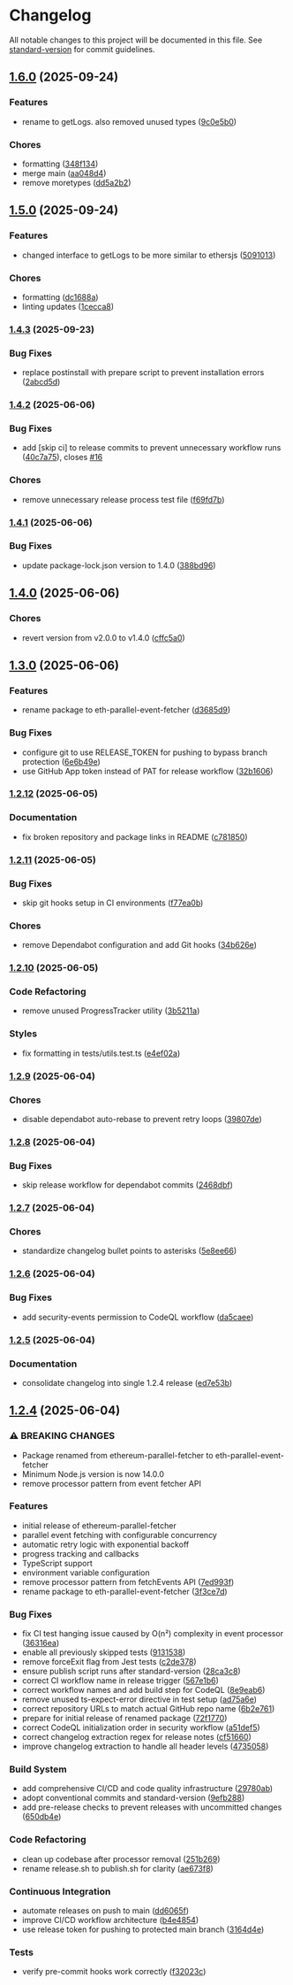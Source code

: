 # Changelog

All notable changes to this project will be documented in this file. See [standard-version](https://github.com/conventional-changelog/standard-version) for commit guidelines.

## [1.6.0](https://github.com/yahgwai/eth-parallel-event-fetcher/compare/v1.5.0...v1.6.0) (2025-09-24)


### Features

* rename to getLogs. also removed unused types ([9c0e5b0](https://github.com/yahgwai/eth-parallel-event-fetcher/commit/9c0e5b030dde58d8ad000687224ce15dd7a71c7c))


### Chores

* formatting ([348f134](https://github.com/yahgwai/eth-parallel-event-fetcher/commit/348f134025020887e001e80ed7835d8808646381))
* merge main ([aa048d4](https://github.com/yahgwai/eth-parallel-event-fetcher/commit/aa048d4d7292cc94c0e61ee3dc1e4e455b163cfd))
* remove moretypes ([dd5a2b2](https://github.com/yahgwai/eth-parallel-event-fetcher/commit/dd5a2b22ce5b286978c1f81d1f28e8178099dbdb))

## [1.5.0](https://github.com/yahgwai/eth-parallel-event-fetcher/compare/v1.4.3...v1.5.0) (2025-09-24)


### Features

* changed interface to getLogs to be more similar to ethersjs ([5091013](https://github.com/yahgwai/eth-parallel-event-fetcher/commit/50910130b62e294039b2c9ce410619f45be2929c))


### Chores

* formatting ([dc1688a](https://github.com/yahgwai/eth-parallel-event-fetcher/commit/dc1688aa8ff6c1465c2bc780a0bdec16fe0d368a))
* linting updates ([1cecca8](https://github.com/yahgwai/eth-parallel-event-fetcher/commit/1cecca870b70e07a5d86f257e188078af46d03b3))

### [1.4.3](https://github.com/yahgwai/eth-parallel-event-fetcher/compare/v1.4.2...v1.4.3) (2025-09-23)


### Bug Fixes

* replace postinstall with prepare script to prevent installation errors ([2abcd5d](https://github.com/yahgwai/eth-parallel-event-fetcher/commit/2abcd5da9750b5474fe3f9759f09191cfddec9b8))

### [1.4.2](https://github.com/yahgwai/eth-parallel-event-fetcher/compare/v1.4.1...v1.4.2) (2025-06-06)


### Bug Fixes

* add [skip ci] to release commits to prevent unnecessary workflow runs ([40c7a75](https://github.com/yahgwai/eth-parallel-event-fetcher/commit/40c7a753aa57304ef29338cd16006dfcd684d158)), closes [#16](https://github.com/yahgwai/eth-parallel-event-fetcher/issues/16)


### Chores

* remove unnecessary release process test file ([f69fd7b](https://github.com/yahgwai/eth-parallel-event-fetcher/commit/f69fd7b993073c21d59adaf65d6e418f68d1d834))

### [1.4.1](https://github.com/yahgwai/eth-parallel-event-fetcher/compare/v1.4.0...v1.4.1) (2025-06-06)


### Bug Fixes

* update package-lock.json version to 1.4.0 ([388bd96](https://github.com/yahgwai/eth-parallel-event-fetcher/commit/388bd969b3a2af83f7a0bb4e79bfd358717551f1))

## [1.4.0](https://github.com/yahgwai/eth-parallel-event-fetcher/compare/v1.3.0...v1.4.0) (2025-06-06)


### Chores

* revert version from v2.0.0 to v1.4.0 ([cffc5a0](https://github.com/yahgwai/eth-parallel-event-fetcher/commit/cffc5a0))

## [1.3.0](https://github.com/yahgwai/eth-parallel-event-fetcher/compare/v1.2.12...v1.3.0) (2025-06-06)


### Features

* rename package to eth-parallel-event-fetcher ([d3685d9](https://github.com/yahgwai/eth-parallel-event-fetcher/commit/d3685d9db4feb09c0048cc6053fb66afd9f0f572))


### Bug Fixes

* configure git to use RELEASE_TOKEN for pushing to bypass branch protection ([6e6b49e](https://github.com/yahgwai/eth-parallel-event-fetcher/commit/6e6b49eb4d62136c41be23fa16866b3cce5bc659))
* use GitHub App token instead of PAT for release workflow ([32b1606](https://github.com/yahgwai/eth-parallel-event-fetcher/commit/32b1606a357cd4ae0d41858934180930e437a264))

### [1.2.12](https://github.com/yahgwai/eth-parallel-event-fetcher/compare/v1.2.11...v1.2.12) (2025-06-05)


### Documentation

* fix broken repository and package links in README ([c781850](https://github.com/yahgwai/eth-parallel-event-fetcher/commit/c7818503bcb42ad8987b0a600866fc7e8afed201))

### [1.2.11](https://github.com/yahgwai/eth-parallel-event-fetcher/compare/v1.2.10...v1.2.11) (2025-06-05)


### Bug Fixes

* skip git hooks setup in CI environments ([f77ea0b](https://github.com/yahgwai/eth-parallel-event-fetcher/commit/f77ea0b2359288d52341abe3e65a79f87ebea69f))


### Chores

* remove Dependabot configuration and add Git hooks ([34b626e](https://github.com/yahgwai/eth-parallel-event-fetcher/commit/34b626e5ed3c24a151da49e0277d700c9787fab2))

### [1.2.10](https://github.com/yahgwai/eth-parallel-event-fetcher/compare/v1.2.9...v1.2.10) (2025-06-05)


### Code Refactoring

* remove unused ProgressTracker utility ([3b5211a](https://github.com/yahgwai/eth-parallel-event-fetcher/commit/3b5211aaf94f2fc8b26ed1c92c3b2c3cd7b96a8c))


### Styles

* fix formatting in tests/utils.test.ts ([e4ef02a](https://github.com/yahgwai/eth-parallel-event-fetcher/commit/e4ef02a21ad7cc2580979a8e47ab6cc2249b2167))

### [1.2.9](https://github.com/yahgwai/eth-parallel-event-fetcher/compare/v1.2.8...v1.2.9) (2025-06-04)


### Chores

* disable dependabot auto-rebase to prevent retry loops ([39807de](https://github.com/yahgwai/eth-parallel-event-fetcher/commit/39807dec9865e3ffdd5689e6b8ec6b8635991765))

### [1.2.8](https://github.com/yahgwai/eth-parallel-event-fetcher/compare/v1.2.7...v1.2.8) (2025-06-04)


### Bug Fixes

* skip release workflow for dependabot commits ([2468dbf](https://github.com/yahgwai/eth-parallel-event-fetcher/commit/2468dbf2236b269ad14af227bbafb65504f9208c))

### [1.2.7](https://github.com/yahgwai/eth-parallel-event-fetcher/compare/v1.2.6...v1.2.7) (2025-06-04)


### Chores

* standardize changelog bullet points to asterisks ([5e8ee66](https://github.com/yahgwai/eth-parallel-event-fetcher/commit/5e8ee66b0fe947e0d370a9c17f32bd2c66229c66))

### [1.2.6](https://github.com/yahgwai/eth-parallel-event-fetcher/compare/v1.2.5...v1.2.6) (2025-06-04)


### Bug Fixes

* add security-events permission to CodeQL workflow ([da5caee](https://github.com/yahgwai/eth-parallel-event-fetcher/commit/da5caee3c73e34e1dbbeeef7fdcce6368396c297))

### [1.2.5](https://github.com/yahgwai/eth-parallel-event-fetcher/compare/v1.2.4...v1.2.5) (2025-06-04)

### Documentation

* consolidate changelog into single 1.2.4 release ([ed7e53b](https://github.com/yahgwai/eth-parallel-event-fetcher/commit/ed7e53bbbe8589a6dbce3f4e9956b0ebaf8a97a2))

## [1.2.4](https://github.com/yahgwai/eth-parallel-event-fetcher) (2025-06-04)

### ⚠ BREAKING CHANGES

* Package renamed from ethereum-parallel-fetcher to eth-parallel-event-fetcher
* Minimum Node.js version is now 14.0.0
* remove processor pattern from event fetcher API

### Features

* initial release of ethereum-parallel-fetcher
* parallel event fetching with configurable concurrency
* automatic retry logic with exponential backoff
* progress tracking and callbacks
* TypeScript support
* environment variable configuration
* remove processor pattern from fetchEvents API ([7ed993f](https://github.com/yahgwai/eth-parallel-event-fetcher/commit/7ed993f))
* rename package to eth-parallel-event-fetcher ([3f3ce7d](https://github.com/yahgwai/eth-parallel-event-fetcher/commit/3f3ce7d1aa0ecbbf3394d9d062b38424bd61d16a))

### Bug Fixes

* fix CI test hanging issue caused by O(n²) complexity in event processor ([36316ea](https://github.com/yahgwai/eth-parallel-event-fetcher/commit/36316ea))
* enable all previously skipped tests ([9131538](https://github.com/yahgwai/eth-parallel-event-fetcher/commit/9131538))
* remove forceExit flag from Jest tests ([c2de378](https://github.com/yahgwai/eth-parallel-event-fetcher/commit/c2de37854f64559496642e75005050564f825c48))
* ensure publish script runs after standard-version ([28ca3c8](https://github.com/yahgwai/eth-parallel-event-fetcher/commit/28ca3c82a691f04f7dba2843e92bc20fee1d770e))
* correct CI workflow name in release trigger ([567e1b6](https://github.com/yahgwai/eth-parallel-event-fetcher/commit/567e1b61c2a04095f78cb079f78c5771adc87f50))
* correct workflow names and add build step for CodeQL ([8e9eab6](https://github.com/yahgwai/eth-parallel-event-fetcher/commit/8e9eab6c694087e80b44776b619378c07fc4fab3))
* remove unused ts-expect-error directive in test setup ([ad75a6e](https://github.com/yahgwai/eth-parallel-event-fetcher/commit/ad75a6ebdbc5b1b90007d8146d67783c0d9470a7))
* correct repository URLs to match actual GitHub repo name ([6b2e761](https://github.com/yahgwai/eth-parallel-event-fetcher/commit/6b2e761322e95d6f43efdaa5abe3778f7e75e6be))
* prepare for initial release of renamed package ([72f1770](https://github.com/yahgwai/eth-parallel-event-fetcher/commit/72f177054ca63a267283a9b7ca1ff8c7058be86c))
* correct CodeQL initialization order in security workflow ([a51def5](https://github.com/yahgwai/eth-parallel-event-fetcher/commit/a51def5983a61cb6cfbbafc25e8c50366ae3e64e))
* correct changelog extraction regex for release notes ([cf51660](https://github.com/yahgwai/eth-parallel-event-fetcher/commit/cf516600c737cf695edd5c504fac6b38e1562fa7))
* improve changelog extraction to handle all header levels ([4735058](https://github.com/yahgwai/eth-parallel-event-fetcher/commit/4735058))

### Build System

* add comprehensive CI/CD and code quality infrastructure ([29780ab](https://github.com/yahgwai/eth-parallel-event-fetcher/commit/29780abfc62b8c340025fa693de1a01c3c79ad99))
* adopt conventional commits and standard-version ([9efb288](https://github.com/yahgwai/eth-parallel-event-fetcher/commit/9efb2882c96c33e4441aa12c7e879258341bc6bf))
* add pre-release checks to prevent releases with uncommitted changes ([650db4e](https://github.com/yahgwai/eth-parallel-event-fetcher/commit/650db4effa22facf21ee34e4676e52737549fcb2))

### Code Refactoring

* clean up codebase after processor removal ([251b269](https://github.com/yahgwai/eth-parallel-event-fetcher/commit/251b269))
* rename release.sh to publish.sh for clarity ([ae673f8](https://github.com/yahgwai/eth-parallel-event-fetcher/commit/ae673f8de8b8309c487fc0ed1b32187d31a8e3ae))

### Continuous Integration

* automate releases on push to main ([dd6065f](https://github.com/yahgwai/eth-parallel-event-fetcher/commit/dd6065f02e6b79891d492b7af70f0474ab3dc86d))
* improve CI/CD workflow architecture ([b4e4854](https://github.com/yahgwai/eth-parallel-event-fetcher/commit/b4e48549039218585e5cbec338afbb5eab822ad2))
* use release token for pushing to protected main branch ([3164d4e](https://github.com/yahgwai/eth-parallel-event-fetcher/commit/3164d4e8fae510fccec1878529e682c7528454b3))

### Tests

* verify pre-commit hooks work correctly ([f32023c](https://github.com/yahgwai/eth-parallel-event-fetcher/commit/f32023cb4d0c7277e32f44edac7e08ffe38de373))
